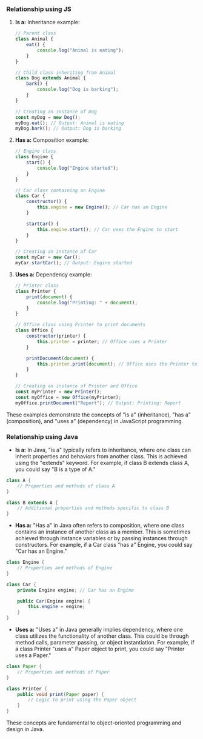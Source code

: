 ### Relationship using JS

1. **Is a:**
   Inheritance example:
   ```javascript
   // Parent class
   class Animal {
       eat() {
           console.log("Animal is eating");
       }
   }

   // Child class inheriting from Animal
   class Dog extends Animal {
       bark() {
           console.log("Dog is barking");
       }
   }

   // Creating an instance of Dog
   const myDog = new Dog();
   myDog.eat(); // Output: Animal is eating
   myDog.bark(); // Output: Dog is barking
   ```

2. **Has a:**
   Composition example:
   ```javascript
   // Engine class
   class Engine {
       start() {
           console.log("Engine started");
       }
   }

   // Car class containing an Engine
   class Car {
       constructor() {
           this.engine = new Engine(); // Car has an Engine
       }

       startCar() {
           this.engine.start(); // Car uses the Engine to start
       }
   }

   // Creating an instance of Car
   const myCar = new Car();
   myCar.startCar(); // Output: Engine started
   ```

3. **Uses a:**
   Dependency example:
   ```javascript
   // Printer class
   class Printer {
       print(document) {
           console.log("Printing: " + document);
       }
   }

   // Office class using Printer to print documents
   class Office {
       constructor(printer) {
           this.printer = printer; // Office uses a Printer
       }

       printDocument(document) {
           this.printer.print(document); // Office uses the Printer to print
       }
   }

   // Creating an instance of Printer and Office
   const myPrinter = new Printer();
   const myOffice = new Office(myPrinter);
   myOffice.printDocument("Report"); // Output: Printing: Report
   ```

These examples demonstrate the concepts of "is a" (inheritance), "has a" (composition), and "uses a" (dependency) in JavaScript programming.

### Relationship using Java

- **Is a:** In Java, "is a" typically refers to inheritance, where one class can inherit properties and behaviors from another class. This is achieved using the "extends" keyword. For example, if class B extends class A, you could say "B is a type of A."

```java
class A {
    // Properties and methods of class A
}

class B extends A {
    // Additional properties and methods specific to class B
}
```

- **Has a:** "Has a" in Java often refers to composition, where one class contains an instance of another class as a member. This is sometimes achieved through instance variables or by passing instances through constructors. For example, if a Car class "has a" Engine, you could say "Car has an Engine."

```java
class Engine {
    // Properties and methods of Engine
}

class Car {
    private Engine engine; // Car has an Engine

    public Car(Engine engine) {
        this.engine = engine;
    }
}
```

- **Uses a:** "Uses a" in Java generally implies dependency, where one class utilizes the functionality of another class. This could be through method calls, parameter passing, or object instantiation. For example, if a class Printer "uses a" Paper object to print, you could say "Printer uses a Paper."

```java
class Paper {
    // Properties and methods of Paper
}

class Printer {
    public void print(Paper paper) {
        // Logic to print using the Paper object
    }
}
```

These concepts are fundamental to object-oriented programming and design in Java.
